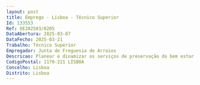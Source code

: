 ```yaml
--- 
layout: post
title: Emprego - Lisboa - Técnico Superior
Id: 133553
Ref: OE202503/0205
DataAbertura: 2025-03-07
DataFecho: 2025-03-21
Trabalho: Técnico Superior
Empregador: Junta de Freguesia de Arroios
Descricao: Planear e dinamizar os serviços de preservação do bem estar das comunidades em envelhecimento  Implementar programas de prevenção e promoção dos processos de desenvolvimento no idoso  Planear, organizar e  participar nas atividades previstas no plano de ação da Academia Sénior de Arroios, tais como, representar a Junta de Freguesia em reuniões, palestras e congressos  coordenar o planeamento de todas as atividades, curriculares e extracurriculares, incluindo a gestão dos professores e alunos e a constituição das turmas para a preparação dos anos letivos  identificar novas áreas disciplinares e eventual contratação de professores  Avaliar problemas de envelhecimento, qualidade de vida e bem estar nas populações idosas  Participar de forma ativa na avaliação multidisciplinar dos idosos, com a finalidade de promover o suporte e a segurança para o bem estar dos indivíduos  Intervir na comunidade, junto dos idosos e prestadores de cuidados (formais e informais)  Participar em trabalhos de investigação clínica e de saúde pública com vista ao estabelecimento dos padrões de qualidade de vida das populações em envelhecimento  Intervir nas áreas da investigação científica, de gestão e de ensino, seja em iniciativas institucionais, seja em projetos interinstitucionais  dinamização de intervenções de prevenção e ou promoção de competências psicossociais conducentes a um envelhecimento ativo e saudável  Promover a difusão de informação com as entidades externas.
CodigoPostal: 1170-221 LISBOA
Concelho: Lisboa
Distrito: Lisboa
--- 
```

